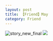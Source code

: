 ```yaml
---
layout: post
title: 【Friend】May
category: Friend
---
```

![story_new_final](http://rdr022gcy.hd-bkt.clouddn.com/img/story_new_final_0322.png)
![](http://rc5p5sl4z.hd-bkt.clouddn.com/img/May-220601-1.jpg)